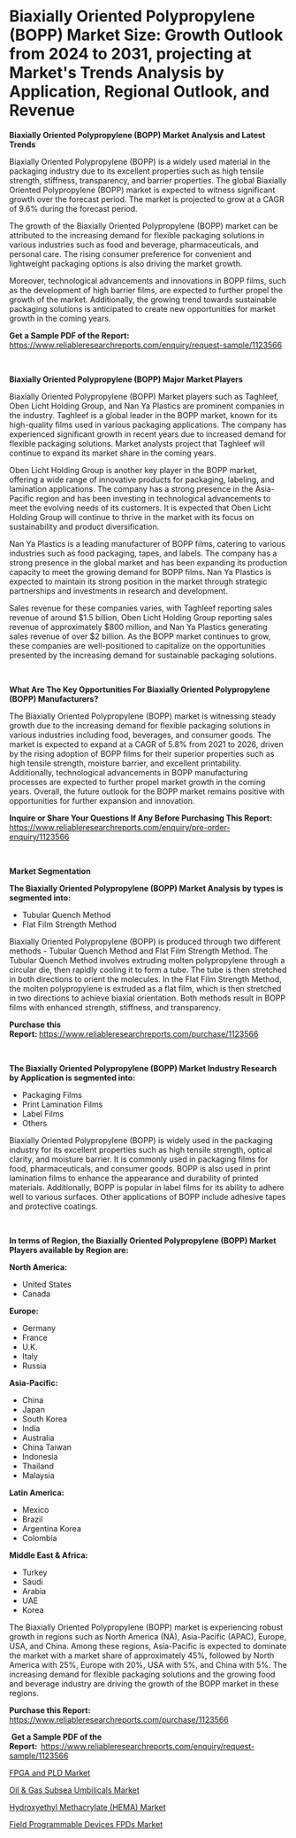 <p><h1>Biaxially Oriented Polypropylene (BOPP) Market Size: Growth Outlook from 2024 to 2031, projecting at Market's Trends Analysis by Application, Regional Outlook, and Revenue</h1></p><p><strong>Biaxially Oriented Polypropylene (BOPP) Market Analysis and Latest Trends</strong></p>
<p><p>Biaxially Oriented Polypropylene (BOPP) is a widely used material in the packaging industry due to its excellent properties such as high tensile strength, stiffness, transparency, and barrier properties. The global Biaxially Oriented Polypropylene (BOPP) market is expected to witness significant growth over the forecast period. The market is projected to grow at a CAGR of 9.6% during the forecast period.</p><p>The growth of the Biaxially Oriented Polypropylene (BOPP) market can be attributed to the increasing demand for flexible packaging solutions in various industries such as food and beverage, pharmaceuticals, and personal care. The rising consumer preference for convenient and lightweight packaging options is also driving the market growth.</p><p>Moreover, technological advancements and innovations in BOPP films, such as the development of high barrier films, are expected to further propel the growth of the market. Additionally, the growing trend towards sustainable packaging solutions is anticipated to create new opportunities for market growth in the coming years.</p></p>
<p><strong>Get a Sample PDF of the Report:&nbsp;</strong> <a href="https://www.reliableresearchreports.com/enquiry/request-sample/1123566">https://www.reliableresearchreports.com/enquiry/request-sample/1123566</a></p>
<p>&nbsp;</p>
<p><strong>Biaxially Oriented Polypropylene (BOPP) Major Market Players</strong></p>
<p><p>Biaxially Oriented Polypropylene (BOPP) Market players such as Taghleef, Oben Licht Holding Group, and Nan Ya Plastics are prominent companies in the industry. Taghleef is a global leader in the BOPP market, known for its high-quality films used in various packaging applications. The company has experienced significant growth in recent years due to increased demand for flexible packaging solutions. Market analysts project that Taghleef will continue to expand its market share in the coming years.</p><p>Oben Licht Holding Group is another key player in the BOPP market, offering a wide range of innovative products for packaging, labeling, and lamination applications. The company has a strong presence in the Asia-Pacific region and has been investing in technological advancements to meet the evolving needs of its customers. It is expected that Oben Licht Holding Group will continue to thrive in the market with its focus on sustainability and product diversification.</p><p>Nan Ya Plastics is a leading manufacturer of BOPP films, catering to various industries such as food packaging, tapes, and labels. The company has a strong presence in the global market and has been expanding its production capacity to meet the growing demand for BOPP films. Nan Ya Plastics is expected to maintain its strong position in the market through strategic partnerships and investments in research and development.</p><p>Sales revenue for these companies varies, with Taghleef reporting sales revenue of around $1.5 billion, Oben Licht Holding Group reporting sales revenue of approximately $800 million, and Nan Ya Plastics generating sales revenue of over $2 billion. As the BOPP market continues to grow, these companies are well-positioned to capitalize on the opportunities presented by the increasing demand for sustainable packaging solutions.</p></p>
<p>&nbsp;</p>
<p><strong>What Are The Key Opportunities For Biaxially Oriented Polypropylene (BOPP) Manufacturers?</strong></p>
<p><p>The Biaxially Oriented Polypropylene (BOPP) market is witnessing steady growth due to the increasing demand for flexible packaging solutions in various industries including food, beverages, and consumer goods. The market is expected to expand at a CAGR of 5.8% from 2021 to 2026, driven by the rising adoption of BOPP films for their superior properties such as high tensile strength, moisture barrier, and excellent printability. Additionally, technological advancements in BOPP manufacturing processes are expected to further propel market growth in the coming years. Overall, the future outlook for the BOPP market remains positive with opportunities for further expansion and innovation.</p></p>
<p><strong>Inquire or Share Your Questions If Any Before Purchasing This Report:</strong> <a href="https://www.reliableresearchreports.com/enquiry/pre-order-enquiry/1123566">https://www.reliableresearchreports.com/enquiry/pre-order-enquiry/1123566</a></p>
<p>&nbsp;</p>
<p><strong>Market Segmentation</strong></p>
<p><strong>The Biaxially Oriented Polypropylene (BOPP) Market Analysis by types is segmented into:</strong></p>
<p><ul><li>Tubular Quench Method</li><li>Flat Film Strength Method</li></ul></p>
<p><p>Biaxially Oriented Polypropylene (BOPP) is produced through two different methods - Tubular Quench Method and Flat Film Strength Method. The Tubular Quench Method involves extruding molten polypropylene through a circular die, then rapidly cooling it to form a tube. The tube is then stretched in both directions to orient the molecules. In the Flat Film Strength Method, the molten polypropylene is extruded as a flat film, which is then stretched in two directions to achieve biaxial orientation. Both methods result in BOPP films with enhanced strength, stiffness, and transparency.</p></p>
<p><strong>Purchase this Report:&nbsp;</strong><a href="https://www.reliableresearchreports.com/purchase/1123566">https://www.reliableresearchreports.com/purchase/1123566</a></p>
<p>&nbsp;</p>
<p><strong>The Biaxially Oriented Polypropylene (BOPP) Market Industry Research by Application is segmented into:</strong></p>
<p><ul><li>Packaging Films</li><li>Print Lamination Films</li><li>Label Films</li><li>Others</li></ul></p>
<p><p>Biaxially Oriented Polypropylene (BOPP) is widely used in the packaging industry for its excellent properties such as high tensile strength, optical clarity, and moisture barrier. It is commonly used in packaging films for food, pharmaceuticals, and consumer goods. BOPP is also used in print lamination films to enhance the appearance and durability of printed materials. Additionally, BOPP is popular in label films for its ability to adhere well to various surfaces. Other applications of BOPP include adhesive tapes and protective coatings.</p></p>
<p>&nbsp;</p>
<p><strong>In terms of Region, the Biaxially Oriented Polypropylene (BOPP) Market Players available by Region are:</strong></p>
<p>
    <p> <strong> North America: </strong>
        <ul>
            <li>United States</li>
            <li>Canada</li>
        </ul>
        </p> 
    <p> <strong> Europe: </strong>
        <ul>
            <li>Germany</li>
            <li>France</li>
            <li>U.K.</li>
            <li>Italy</li>
            <li>Russia</li>
        </ul>
        </p> 
    <p> <strong> Asia-Pacific: </strong>
        <ul>
            <li>China</li>
            <li>Japan</li>
            <li>South Korea</li>
            <li>India</li>
            <li>Australia</li>
            <li>China Taiwan</li>
            <li>Indonesia</li>
            <li>Thailand</li>
            <li>Malaysia</li>
        </ul>
        </p> 
    <p> <strong> Latin America: </strong>
        <ul>
            <li>Mexico</li>
            <li>Brazil</li>
            <li>Argentina Korea</li>
            <li>Colombia</li>
        </ul>
        </p> 
    <p> <strong> Middle East & Africa: </strong>
        <ul>
            <li>Turkey</li>
            <li>Saudi</li>
            <li>Arabia</li>
            <li>UAE</li>
            <li>Korea</li>
        </ul>
    </p>
    </p>
<p><p>The Biaxially Oriented Polypropylene (BOPP) market is experiencing robust growth in regions such as North America (NA), Asia-Pacific (APAC), Europe, USA, and China. Among these regions, Asia-Pacific is expected to dominate the market with a market share of approximately 45%, followed by North America with 25%, Europe with 20%, USA with 5%, and China with 5%. The increasing demand for flexible packaging solutions and the growing food and beverage industry are driving the growth of the BOPP market in these regions.</p></p>
<p><strong>Purchase this Report: </strong><a href="https://www.reliableresearchreports.com/purchase/1123566">https://www.reliableresearchreports.com/purchase/1123566</a></p>
<p>&nbsp;<strong>Get a Sample PDF of the Report:&nbsp;&nbsp;</strong><a href="https://www.reliableresearchreports.com/enquiry/request-sample/1123566">https://www.reliableresearchreports.com/enquiry/request-sample/1123566</a></p>
<p><strong></strong></p>
<p><p><a href="https://issuu.com/reportprime-2/docs/fpga-and-pld-market-size-2030.pptx">FPGA and PLD Market</a></p><p><a href="https://github.com/gamblestampleyjenny50m5sl6/Market-Research-Report-List-1/blob/main/oil-gas-subsea-umbilicals-market.md">Oil & Gas Subsea Umbilicals Market</a></p><p><a href="https://github.com/wwwkeltoum/Market-Research-Report-List-2/blob/main/hydroxyethyl-methacrylate-hema-market.md">Hydroxyethyl Methacrylate (HEMA) Market</a></p><p><a href="https://issuu.com/reportprime-2/docs/field-programmable-devices-fpds-market-size-2030.p">Field Programmable Devices FPDs Market</a></p></p>